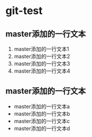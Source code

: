 # git-test

## master添加的一行文本

1. master添加的一行文本1
2. master添加的一行文本2
3. master添加的一行文本3
4. master添加的一行文本4

## master添加的一行文本

- master添加的一行文本a
- master添加的一行文本b
- master添加的一行文本c
- master添加的一行文本d

